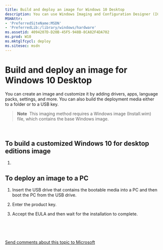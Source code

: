 ```yaml
---
title: Build and deploy an image for Windows 10 Desktop
description: You can use Windows Imaging and Configuration Designer (ICD) to create a new Windows 10 for desktop editions (Home, Pro, Enterprise, and Education) image and customize it by adding drivers, apps, language packs, settings, and more.
MSHAttr:
- 'PreferredSiteName:MSDN'
- 'PreferredLib:/library/windows/hardware'
ms.assetid: 4094207D-D20B-45F5-948B-8CA82F4DA702
ms.prod: W10
ms.mktglfcycl: deploy
ms.sitesec: msdn
---
```


# Build and deploy an image for Windows 10 Desktop

You can create an image and customize it by adding drivers, apps, language packs, settings, and more. You can also build the deployment media either to a folder or to a USB key.

> **Note**  This imaging method requires a Windows image (Install.wim) file, which contains the base Windows image.

 

## To build a customized Windows 10 for desktop editions image

1.  

## To deploy an image to a PC

1.  Insert the USB drive that contains the bootable media into a PC and then boot the PC from the USB drive.

2.  Enter the product key.

3.  Accept the EULA and then wait for the installation to complete.

 

 

[Send comments about this topic to Microsoft](mailto:wsddocfb@microsoft.com?subject=Documentation%20feedback%20%5Bp_icd\p_icd%5D:%20Build%20and%20deploy%20an%20image%20for%20Windows%2010%20Desktop%20%20RELEASE:%20%2811/17/2016%29&body=%0A%0APRIVACY%20STATEMENT%0A%0AWe%20use%20your%20feedback%20to%20improve%20the%20documentation.%20We%20don't%20use%20your%20email%20address%20for%20any%20other%20purpose,%20and%20we'll%20remove%20your%20email%20address%20from%20our%20system%20after%20the%20issue%20that%20you're%20reporting%20is%20fixed.%20While%20we're%20working%20to%20fix%20this%20issue,%20we%20might%20send%20you%20an%20email%20message%20to%20ask%20for%20more%20info.%20Later,%20we%20might%20also%20send%20you%20an%20email%20message%20to%20let%20you%20know%20that%20we've%20addressed%20your%20feedback.%0A%0AFor%20more%20info%20about%20Microsoft's%20privacy%20policy,%20see%20http://privacy.microsoft.com/default.aspx. "Send comments about this topic to Microsoft")




